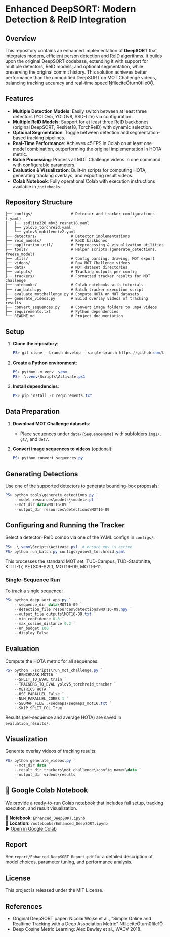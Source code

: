 # Enhanced DeepSORT: Modern Detection & ReID Integration

## Overview

This repository contains an enhanced implementation of **DeepSORT** that integrates modern, efficient person detection and ReID algorithms. It builds upon the original DeepSORT codebase, extending it with support for multiple detectors, ReID models, and optional segmentation, while preserving the original commit history. This solution achieves better performance than the unmodified DeepSORT on MOT Challenge videos, balancing tracking accuracy and real-time speed fileciteturn0file0.

## Features

* **Multiple Detection Models**: Easily switch between at least three detectors (YOLOv5, YOLOv8, SSD-Lite) via configuration.
* **Multiple ReID Models**: Support for at least three ReID backbones (original DeepSORT, ResNet18, TorchReID) with dynamic selection.
* **Optional Segmentation**: Toggle between detection and segmentation-based tracking pipelines.
* **Real-Time Performance**: Achieves ≥5 FPS in Colab on at least one model combination, outperforming the original implementation in HOTA metric.
* **Batch Processing**: Process all MOT Challenge videos in one command with configurable parameters.
* **Evaluation & Visualization**: Built-in scripts for computing HOTA, generating tracking overlays, and exporting result videos.
* **Colab Notebook**: Fully operational Colab with execution instructions available in `/notebooks`.

## Repository Structure

```text
├── configs/                 # Detector and tracker configurations (.yaml)
│   ├── ssdlite320_mbv3_resnet18.yaml
│   ├── yolov5_torchreid.yaml
│   └── yolov8_mobilenetv2.yaml
├── detectors/               # Detector implementations
├── reid_models/             # ReID backbones
├── application_util/        # Preprocessing & visualization utilities
├── tools/                   # Helper scripts (generate_detections, freeze_model)
├── utils/                   # Config parsing, drawing, MOT export
├── videos/                  # Raw MOT Challenge videos
├── data/                    # MOT dataset directories
├── outputs/                 # Tracking outputs per config
├── trackers/                # Formatted tracker results for MOT Challenge
├── notebooks/               # Colab notebooks with tutorials
├── run_batch.py             # Batch tracker execution script
├── evaluate_motchallenge.py # Compute HOTA on MOT datasets
├── generate_videos.py       # Build overlay videos of tracking results
├── convert_sequences.py     # Convert image folders to .mp4 videos
├── requirements.txt         # Python dependencies
└── README.md                # Project documentation
```

## Setup

1. **Clone the repository**:

   ```powershell
   PS> git clone --branch develop --single-branch https://github.com/LeinMS/deep_sort.git
   ```
2. **Create a Python environment**:

   ```powershell
   PS> python -m venv .venv
   PS> .\.venv\Scripts\Activate.ps1
   ```
3. **Install dependencies**:

   ```powershell
   PS> pip install -r requirements.txt
   ```

## Data Preparation

1. **Download MOT Challenge datasets**:

   * Place sequences under `data/{SequenceName}` with subfolders `img1/`, `gt/`, and `det/`.
2. **Convert image sequences to videos** (optional):

   ```powershell
   PS> python convert_sequences.py
   ```

## Generating Detections

Use one of the supported detectors to generate bounding-box proposals:

```powershell
PS> python tools\generate_detections.py `
    --model resources\models\<model>.pt `
    --mot_dir data\MOT16-09 `
    --output_dir resources\detections\MOT16-09
```

## Configuring and Running the Tracker

Select a detector+ReID combo via one of the YAML configs in `configs/`:

```powershell
PS> .\.venv\Scripts\Activate.ps1  # ensure env is active
PS> python run_batch.py configs\yolov5_torchreid.yaml
```

This processes the standard MOT set: TUD-Campus, TUD-Stadtmitte, KITTI-17, PETS09-S2L1, MOT16-09, MOT16-11.

### Single-Sequence Run

To track a single sequence:

```powershell
PS> python deep_sort_app.py `
    --sequence_dir data\MOT16-09 `
    --detection_file resources\detections\MOT16-09.npy `
    --output_file outputs\MOT16-09.txt `
    --min_confidence 0.3 `
    --max_cosine_distance 0.2 `
    --nn_budget 100 `
    --display False
```

## Evaluation

Compute the HOTA metric for all sequences:

```powershell
PS> python .\scripts\run_mot_challenge.py `
    --BENCHMARK MOT16 `
    --SPLIT_TO_EVAL train `
    --TRACKERS_TO_EVAL yolov5_torchreid_tracker `
    --METRICS HOTA `
    --USE_PARALLEL False `
    --NUM_PARALLEL_CORES 1 `
    --SEQMAP_FILE .\seqmaps\seqmaps_mot16.txt `
    --SKIP_SPLIT_FOL True
```

Results (per-sequence and average HOTA) are saved in `evaluation_results/`.

## Visualization

Generate overlay videos of tracking results:

```powershell
PS> python generate_videos.py `
    --mot_dir data `
    --result_dir trackers\mot_challenge\<config_name>\data `
    --output_dir videos\results
```

## 🚀 Google Colab Notebook

We provide a ready-to-run Colab notebook that includes full setup, tracking execution, and result visualization.

📎 **Notebook**: [`Enhanced_DeepSORT.ipynb`](https://drive.google.com/file/d/1HvZOdygMv7LmiM_Lunl8rH8zVmvi3K7w/view?usp=sharing)  
📍 **Location**: `/notebooks/Enhanced_DeepSORT.ipynb`  
▶️ [Open in Google Colab](https://drive.google.com/file/d/1HvZOdygMv7LmiM_Lunl8rH8zVmvi3K7w/view?usp=sharing)


## Report

See `report/Enhanced_DeepSORT_Report.pdf` for a detailed description of model choices, parameter tuning, and performance analysis.

## License

This project is released under the MIT License.

## References

* Original DeepSORT paper: Nicolai Wojke et al., "Simple Online and Realtime Tracking with a Deep Association Metric" fileciteturn0file1
* Deep Cosine Metric Learning: Alex Bewley et al., WACV 2018.
